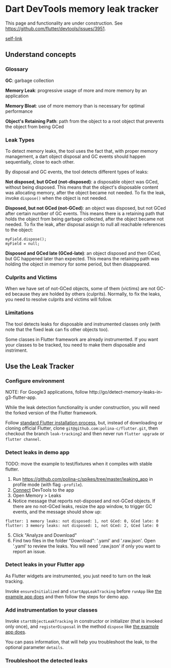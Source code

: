 # Dart DevTools memory leak tracker

This page and functionality are under construction. See https://github.com/flutter/devtools/issues/3951.

[self-link](https://github.com/flutter/devtools/blob/master/packages/devtools_app/lib/src/screens/memory/panes/leaks/LEAK_TRACKING.md)


## Understand concepts

### Glossary

**GC**: garbage collection

**Memory Leak**: progressive usage of more and more memory by an application

**Memory Bloat**: use of more memory than is necessary for optimal performance

**Object's Retaining Path**: path from the object to a root object that prevents the object from being GCed


### Leak Types

To detect memory leaks, the tool uses the fact that, with proper memory management, a dart object disposal and GC events should happen sequentially, close to each other.

By disposal and GC events, the tool detects different types of leaks:

**Not disposed, but GCed (not-disposed)**: a disposable object was GCed, without being disposed. This means that the object's disposable content was allocating memory, after the object became not needed. To fix the leak, invoke `dispose()` when the object is not needed.

**Disposed, but not GCed (not-GCed)**: an object was disposed, but not GCed after certain number of GC events. This means there is a retaining path that holds the object from being garbage collected, after the object became not needed. To fix the leak, after disposal assign to null all reachable references to the object:

```
myField.dispose();
myField = null;
```

**Disposed and GCed late (GCed-late)**: an object disposed and then GCed, but GC happened later than expected. This means the retaining path was holding the object in memory for some period, but then disappeared.

### Culprits and Victims

When we have set of not-GCed objects, some of them (victims) are not GC-ed because they are holded by others (culprits). Normally, to fix the leaks, you need to resolve culprits and victims will follow. 

### Limitations

The tool detects leaks for disposable and instrumented classes only (with note that the fixed leak can fis other objects too). 

Some classes in Flutter framework are already instrumented. If you want your classes to be tracked, tou need to make them disposable and instriment.

## Use the Leak Tracker

### Configure environment

NOTE: For Google3 applications, follow http://go/detect-memory-leaks-in-g3-flutter-app.

While the leak detection functionality is under construction, you will need the forked version of the Flutter framework.

Follow [standard Flutter installation process](https://docs.flutter.dev/get-started/install), but,
instead of downloading or cloning official Flutter, clone `git@github.com:polina-c/flutter.git`,
then checkout the branch `leak-tracking2`
and then never run `flutter upgrade` or `flutter channel`.

### Detect leaks in demo app

TODO: move the example to test/fixtures when it compiles with stable flutter.

1. Run https://github.com/polina-c/spikes/tree/master/leaking_app in profile mode (with flag `-profile`).
2. [Connect](https://docs.flutter.dev/development/tools/devtools/cli#open-devtools-and-connect-to-the-target-app) DevTools to the app 
3. Open Memory > Leaks
4. Notice message that reports not-disposed and not-GCed objects. If there are no not-GCed leaks,
resize the app window, to trigger GC events, and the message should show up:
   
```
flutter: 1 memory leaks: not disposed: 1, not GCed: 0, GCed late: 0
flutter: 3 memory leaks: not disposed: 1, not GCed: 2, GCed late: 0
```

5. Click "Analyze and Download"
6. Find two files in the folder "Download": '.yaml' and '.raw.json'. Open '.yaml' to review the leaks. You will need '.raw.json' 
if only you want to report an issue.

### Detect leaks in your Flutter app

As Flutter widgets are instrumented, you just need to turn on the leak tracking.

Invoke `ensureInitialized` and `startAppLeakTracking` before `runApp` like [the example app does](https://github.com/polina-c/spikes/blob/master/leaking_app/lib/main.dart#L7) and then follow the steps for demo app.

### Add instrumentation to your classes

Invoke `startObjectLeakTracking` in constructor or initializer (that is invoked only once), and `registerDisposal` in the method `dispose`
like [the example app does](https://github.com/polina-c/spikes/blob/master/leaking_app/lib/tracked_class.dart).

You can pass information, that will help you troubleshoot the leak, to the optional parameter `details`.

### Troubleshoot the detected leaks


